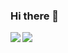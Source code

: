 ### Hi there 👋

<img align="left" src="https://github-readme-stats.vercel.app/api/top-langs/?username=AchillesKal&theme=dracula&hide=html,shell&count_private=true">
<img align="left" src="https://github-readme-stats.vercel.app/api?username=AchillesKal&show_icons=true&theme=dracula&line_height=33&count_private=true">
